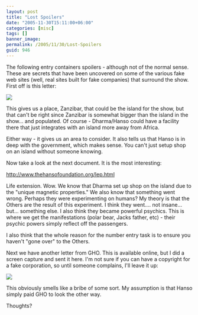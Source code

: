 ```yaml
---
layout: post
title: "Lost Spoilers"
date: "2005-11-30T15:11:00+06:00"
categories: [misc]
tags: []
banner_image: 
permalink: /2005/11/30/Lost-Spoilers
guid: 946
---
```


The following entry containers spoilers - although not of the normal sense. These are secrets that have been uncovered on some of the various fake web sites (well, real sites built for fake companies) that surround the show. First off is this letter:
<!--more-->
<img src="http://ray.camdenfamily.com/images/hanso1.jpg">


This gives us a place, Zanzibar, that could be the island for the show, but that can't be right since Zanzibar is somewhat bigger than the island in the show... and populated. Of course - Dharma/Hanso could have a facility there that just integrates with an island more away from Africa. 

Either way - it gives us an area to consider. It also tells us that Hanso is in deep with the government, which makes sense. You can't just setup shop on an island without someone knowing.

Now take a look at the next document. It is the most interesting:

<a href="http://www.thehansofoundation.org/lep.html">http://www.thehansofoundation.org/lep.html</a>

Life extension. Wow. We know that Dharma set up shop on the island due to the "unique magnetic properties." We also know that something went wrong. Perhaps they were experimenting on humans? My theory is that the Others are the result of this experiment. I think they went.... not insane... but... something else. I also think they became powerful psychics. This is where we get the manifestations (polar bear, Jacks father, etc) - their psychic powers simply reflect off the passengers. 

I also think that the whole reason for the number entry task is to ensure you haven't "gone over" to the Others.

Next we have another letter from GHO. This is available online, but I did a screen capture and sent it here. I'm not sure if you can have a copyright for a fake corporation, so until someone complains, I'll leave it up:

<img src="http://ray.camdenfamily.com/images/hanso3.jpg">

This obviously smells like a bribe of some sort. My assumption is that Hanso simply paid GHO to look the other way.

Thoughts?